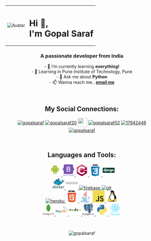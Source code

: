 <body text-align='center'>
      <table cellspacing="30" align='center' border-style='none'>
        <tr>
          <td>
            <img
              src="https://media.giphy.com/media/qgQUggAC3Pfv687qPC/giphy.gif"
              alt="Avatar" width='300px'
            />
          </td>
          <td>
            <h1>Hi 👋,<br />I'm Gopal Saraf</h1>
          </td>
        </tr>
      </table>
      <h3 align="center">A passionate developer from India</h3>
      <p align='center'>
      - 🌱 I’m currently learning <strong>everything!         </strong><br />
      - 🏫 Learning in Pune Institute of Technology, Pune<br>
      - 💬 Ask me about <strong>Python</strong><br />
      - 📫 Wanna reach me..
      <strong><a href="mailto:gopalsaraf02@gmail.com">email me</a></strong>
      <br />
      </p>
      <br />
      <h2 align="center">My Social Connections:</h2>
      <p align="center">
        <a href="https://linkedin.com/in/gopalsaraf" target="blank"
          ><img
            align="center"
            src="https://raw.githubusercontent.com/rahuldkjain/github-profile-readme-generator/master/src/images/icons/Social/linked-in-alt.svg"
            alt="gopalsaraf"
            height="30"
            width="40"
        /></a>
        <a href="https://instagram.com/gopalsaraf20" target="blank"
          ><img
            align="center"
            src="https://raw.githubusercontent.com/rahuldkjain/github-profile-readme-generator/master/src/images/icons/Social/instagram.svg"
            alt="gopalsaraf20"
            height="30"
            width="40"
        /></a>
        <a href="https://t.telegram.ind.in/GopalSaraf" target="blank"
          ><img
            align="center"
            src="https://www.freepnglogos.com/uploads/telegram-logo-png-0.png"
            height="30"
            width="30"
        /></a>
        <a href="https://www.hackerrank.com/gopalsaraf02" target="blank"
          ><img
            align="center"
            src="https://raw.githubusercontent.com/rahuldkjain/github-profile-readme-generator/master/src/images/icons/Social/hackerrank.svg"
            alt="gopalsaraf02"
            height="30"
            width="40"
        /></a>
        <a href="https://stackoverflow.com/users/17942448" target="blank"
          ><img
            align="center"
            src="https://raw.githubusercontent.com/rahuldkjain/github-profile-readme-generator/master/src/images/icons/Social/stack-overflow.svg"
            alt="17942448"
            height="30"
            width="40"
        /></a>
        <a href="https://www.codechef.com/users/gopalsaraf" target="blank"
          ><img
            align="center"
            src="https://cdn.jsdelivr.net/npm/simple-icons@3.1.0/icons/codechef.svg"
            alt="gopalsaraf"
            height="30"
            width="40"
        /></a>
      </p>
      <br />
      <h2 align="center">Languages and Tools:</h2>
      <p align="center">
        <a
          href="https://developer.android.com"
          target="_blank"
          rel="noreferrer"
        >
          <img
            src="https://raw.githubusercontent.com/devicons/devicon/master/icons/android/android-original-wordmark.svg"
            alt="android"
            width="40"
            height="40"
          />
        </a>
        <a href="https://getbootstrap.com" target="_blank" rel="noreferrer">
          <img
            src="https://raw.githubusercontent.com/devicons/devicon/master/icons/bootstrap/bootstrap-plain-wordmark.svg"
            alt="bootstrap"
            width="40"
            height="40"
          />
        </a>
        <a
          href="https://www.w3schools.com/cpp/"
          target="_blank"
          rel="noreferrer"
        >
          <img
            src="https://raw.githubusercontent.com/devicons/devicon/master/icons/cplusplus/cplusplus-original.svg"
            alt="cplusplus"
            width="40"
            height="40"
          />
        </a>
        <a
          href="https://www.w3schools.com/css/"
          target="_blank"
          rel="noreferrer"
        >
          <img
            src="https://raw.githubusercontent.com/devicons/devicon/master/icons/css3/css3-original-wordmark.svg"
            alt="css3"
            width="40"
            height="40"
          />
        </a>
        <a
          href="https://www.djangoproject.com/"
          target="_blank"
          rel="noreferrer"
        >
          <img
            src="https://raw.githubusercontent.com/devicons/devicon/master/icons/django/django-original.svg"
            alt="django"
            width="40"
            height="40"
          />
        </a>
        <br />
        <a href="https://www.docker.com/" target="_blank" rel="noreferrer">
          <img
            src="https://raw.githubusercontent.com/devicons/devicon/master/icons/docker/docker-original-wordmark.svg"
            alt="docker"
            width="40"
            height="40"
          />
        </a>
        <a href="https://expressjs.com" target="_blank" rel="noreferrer">
          <img
            src="https://raw.githubusercontent.com/devicons/devicon/master/icons/express/express-original-wordmark.svg"
            alt="express"
            width="40"
            height="40"
          />
        </a>
        <a href="https://firebase.google.com/" target="_blank" rel="noreferrer">
          <img
            src="https://www.vectorlogo.zone/logos/firebase/firebase-icon.svg"
            alt="firebase"
            width="40"
            height="40"
          />
        </a>
        <a href="https://git-scm.com/" target="_blank" rel="noreferrer">
          <img
            src="https://www.vectorlogo.zone/logos/git-scm/git-scm-icon.svg"
            alt="git"
            width="40"
            height="40"
          />
        </a>
        <br />
        <a href="https://heroku.com" target="_blank" rel="noreferrer">
          <img
            src="https://www.vectorlogo.zone/logos/heroku/heroku-icon.svg"
            alt="heroku"
            width="40"
            height="40"
          />
        </a>
        <a href="https://www.w3.org/html/" target="_blank" rel="noreferrer">
          <img
            src="https://raw.githubusercontent.com/devicons/devicon/master/icons/html5/html5-original-wordmark.svg"
            alt="html5"
            width="40"
            height="40"
          />
        </a>
        <a href="https://www.java.com" target="_blank" rel="noreferrer">
          <img
            src="https://raw.githubusercontent.com/devicons/devicon/master/icons/java/java-original.svg"
            alt="java"
            width="40"
            height="40"
          />
        </a>
        <a
          href="https://developer.mozilla.org/en-US/docs/Web/JavaScript"
          target="_blank"
          rel="noreferrer"
        >
          <img
            src="https://raw.githubusercontent.com/devicons/devicon/master/icons/javascript/javascript-original.svg"
            alt="javascript"
            width="40"
            height="40"
          />
        </a>
        <a href="https://www.linux.org/" target="_blank" rel="noreferrer">
          <img
            src="https://raw.githubusercontent.com/devicons/devicon/master/icons/linux/linux-original.svg"
            alt="linux"
            width="40"
            height="40"
          />
        </a>
        <br />
        <a href="https://www.mongodb.com/" target="_blank" rel="noreferrer">
          <img
            src="https://raw.githubusercontent.com/devicons/devicon/master/icons/mongodb/mongodb-original-wordmark.svg"
            alt="mongodb"
            width="40"
            height="40"
          />
        </a>
        <a href="https://www.mysql.com/" target="_blank" rel="noreferrer">
          <img
            src="https://raw.githubusercontent.com/devicons/devicon/master/icons/mysql/mysql-original-wordmark.svg"
            alt="mysql"
            width="40"
            height="40"
          />
        </a>
        <a href="https://nodejs.org" target="_blank" rel="noreferrer">
          <img
            src="https://raw.githubusercontent.com/devicons/devicon/master/icons/nodejs/nodejs-original-wordmark.svg"
            alt="nodejs"
            width="40"
            height="40"
          />
        </a>
        <a href="https://www.postgresql.org" target="_blank" rel="noreferrer">
          <img
            src="https://raw.githubusercontent.com/devicons/devicon/master/icons/postgresql/postgresql-original-wordmark.svg"
            alt="postgresql"
            width="40"
            height="40"
          />
        </a>
        <a href="https://www.python.org" target="_blank" rel="noreferrer">
          <img
            src="https://raw.githubusercontent.com/devicons/devicon/master/icons/python/python-original.svg"
            alt="python"
            width="40"
            height="40"
          />
        </a>
        <a href="https://reactjs.org/" target="_blank" rel="noreferrer">
          <img
            src="https://raw.githubusercontent.com/devicons/devicon/master/icons/react/react-original-wordmark.svg"
            alt="react"
            width="40"
            height="40"
          />
        </a>
      </p>
      <br />
      <p align='center'>
        <img
          align="center"
          src="https://github-readme-stats.vercel.app/api/top-langs?username=gopalsaraf&show_icons=true&theme=dark&locale=en&layout=compact"
          alt="gopalsaraf"
        />
      </p>
  </body>
</html>
